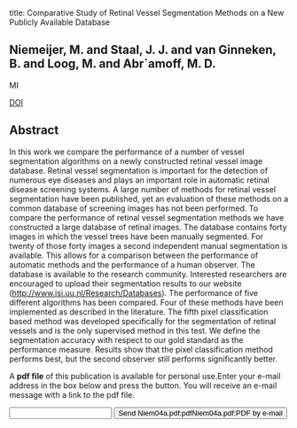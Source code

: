 title: Comparative Study of Retinal Vessel Segmentation Methods on a New Publicly Available Database

## Niemeijer, M. and Staal, J. J. and van Ginneken, B. and Loog, M. and Abr`amoff, M. D.
MI

<a href="https://doi.org/10.1117/12.535349">DOI</a>

## Abstract
In this work we compare the performance of a number of vessel segmentation algorithms on a newly constructed retinal vessel image database. Retinal vessel segmentation is important for the detection of numerous eye diseases and plays an important role in automatic retinal disease screening systems. A large number of methods for retinal vessel segmentation have been published, yet an evaluation of these methods on a common database of screening images has not been performed. To compare the performance of retinal vessel segmentation methods we have constructed a large database of retinal images. The database contains forty images in which the vessel trees have been manually segmented. For twenty of those forty images a second independent manual segmentation is available. This allows for a comparison between the performance of automatic methods and the performance of a human observer. The database is available to the research community. Interested researchers are encouraged to upload their segmentation results to our website (http://www.isi.uu.nl/Research/Databases). The performance of five different algorithms has been compared. Four of these methods have been implemented as described in the literature. The fifth pixel classification based method was developed specifically for the segmentation of retinal vessels and is the only supervised method in this test. We define the segmentation accuracy with respect to our gold standard as the performance measure. Results show that the pixel classification method performs best, but the second observer still performs significantly better.

A <b>pdf file</b> of this publication is available for personal use.Enter your e-mail address in the box below and press the button. You will receive an e-mail message with a link to the pdf file.
<form action="sender.php">  <input type="text" name="email">  <input type="submit" value="Send Niem04a.pdf:pdfNiem04a.pdf:PDF by e-mail"></form>